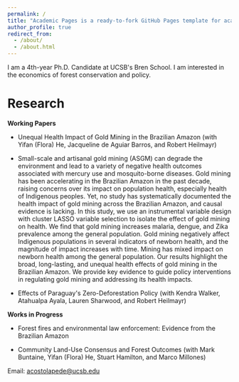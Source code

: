 ```yaml
---
permalink: /
title: "Academic Pages is a ready-to-fork GitHub Pages template for academic personal websites"
author_profile: true
redirect_from: 
  - /about/
  - /about.html
---
```


I am a 4th-year Ph.D. Candidate at UCSB's Bren School. I am interested in the economics of forest conservation and policy.

Research
======

**Working Papers**
* Unequal Health Impact of Gold Mining in the Brazilian Amazon (with Yifan (Flora) He, Jacqueline de Aguiar Barros, and Robert Heilmayr)

- Small-scale and artisanal gold mining (ASGM) can degrade the environment and lead to a variety of negative health outcomes associated with mercury use and mosquito-borne diseases. Gold mining has been accelerating in the Brazilian Amazon in the past decade, raising concerns over its impact on population health, especially health of Indigenous peoples. Yet, no study has systematically documented the health impact of gold mining across the Brazilian Amazon, and causal evidence is lacking. In this study, we use an instrumental variable design with cluster LASSO variable selection to isolate the effect of gold mining on health. We find that gold mining increases malaria, dengue, and Zika prevalence among the general population. Gold mining negatively affect Indigenous populations in several indicators of newborn health, and the magnitude of impact increases with time. Mining has mixed impact on newborn health among the general population. Our results highlight the broad, long-lasting, and unequal health effects of gold mining in the Brazilian Amazon. We provide key evidence to guide policy interventions in regulating gold mining and addressing its health impacts.

* Effects of Paraguay's Zero-Deforestation Policy (with Kendra Walker, Atahualpa Ayala, Lauren Sharwood, and Robert Heilmayr)

**Works in Progress**
* Forest fires and environmental law enforcement: Evidence from the Brazilian Amazon 

* Community Land-Use Consensus and Forest Outcomes (with Mark Buntaine, Yifan (Flora) He, Stuart Hamilton, and Marco Millones)

Email: acostolapede@ucsb.edu
